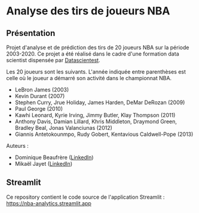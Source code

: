 # Analyse des tirs de joueurs NBA

## Présentation

Projet d'analyse et de prédiction des tirs de 20 joueurs NBA sur la période 2003-2020. Ce projet a été réalisé dans le cadre d'une formation data scientist dispensée par [Datascientest](https://datascientest.com).

Les 20 joueurs sont les suivants. L'année indiquée entre parenthèses est celle où le joueur a démarré son activité dans le championnat NBA.
- LeBron James (2003)
- Kevin Durant (2007)
- Stephen Curry, Jrue Holiday, James Harden, DeMar DeRozan (2009)
- Paul George (2010)
- Kawhi Leonard, Kyrie Irving, Jimmy Butler, Klay Thompson (2011)
- Anthony Davis, Damian Lillard, Khris Middleton, Draymond Green, Bradley Beal, Jonas Valanciunas (2012)
- Giannis Antetokounmpo, Rudy Gobert, Kentavious Caldwell-Pope (2013)

Auteurs :
- Dominique Beaufrère ([LinkedIn](https://www.linkedin.com/in/dominiquebeaufrere))
- Mikaël Jayet ([LinkedIn](https://www.linkedin.com/in/mikael-jayet))


## Streamlit

Ce repository contient le code source de l'application Streamlit : https://nba-analytics.streamlit.app
